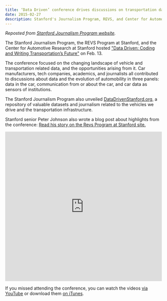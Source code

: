 ```yaml
---
title: ‘Data Driven’ conference drives discussions on transportation data
date: 2015-02-27
description: Stanford's Journalism Program, REVS, and Center for Automotive Research hosted a conference on the changing landscape of vehicle and transportation related data.
---
```


_Reposted from [Stanford Journalism Program website](http://journalism.stanford.edu/data-driven-conference-videos/)._

The Stanford Journalism Program, the REVS Program at Stanford, and the Center for Automotive Research at Stanford hosted <a href="http://journalism.stanford.edu/datadriven-conf/" target="_blank">"Data Driven: Coding and Writing Transportation’s Future"</a> on Feb. 13.

The conference focused on the changing landscape of vehicle and transportation related data, and the opportunities arising from it. Car manufacturers, tech companies, academics, and journalists all contributed to discussions about data and the evolution of automobility in three panels: data in the car, communication from or about the car, and car data as sensors of institutions.

The Stanford Journalism Program also unveiled <a href="http://www.datadrivenstanford.org/" target="_blank">DataDrivenStanford.org</a>, a repository of valuable datasets and journalism related to the vehicles we drive and the transportation infrastructure.


Stanford senior Peter Johnson also wrote a blog post about highlights from the conference: <a href="http://revs.stanford.edu/blog/772" target="_blank">Read his story on the Revs Program at Stanford site.</a>

<iframe src="https://www.youtube.com/embed/videoseries?list=PLpGHT1n4-mAsIxVxtpTQov5A8onvr4JKA" width="100%" height="480" frameborder="0" allowfullscreen="allowfullscreen"></iframe>

If you missed attending the conference, you can watch the videos <a href="https://www.youtube.com/playlist?list=PLpGHT1n4-mAsIxVxtpTQov5A8onvr4JKA" target="_blank">via YouTube</a> or download them <a href="https://itunes.apple.com/us/itunes-u/id971419498" target="_blank">on iTunes</a>.


